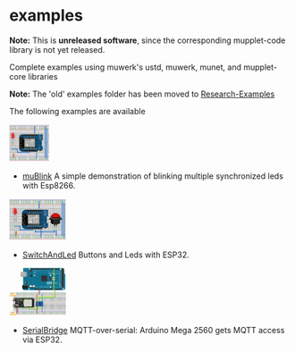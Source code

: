 # examples

**Note:** This is **unreleased software**, since the corresponding mupplet-code library is not yet released.

Complete examples using muwerk's ustd, muwerk, munet, and mupplet-core libraries

**Note:** The 'old' examples folder has been moved to [Research-Examples](https://github.com/muwerk/Research-Examples)

The following examples are available

<img src="https://github.com/muwerk/mupplet-core/blob/master/extras/led.png" width="14%">

* [muBlink](https://github.com/muwerk/examples/tree/master/muBlink) A simple demonstration of blinking multiple synchronized leds with Esp8266.

<img src="https://github.com/muwerk/mupplet-core/blob/master/extras/switch.png" width="20%">

* [SwitchAndLed](https://github.com/muwerk/examples/tree/master/SwitchAndLed) Buttons and Leds with ESP32.

<img src="https://github.com/muwerk/examples/blob/master/Resources/SerialBridge.jpg" width="20%">

* [SerialBridge](https://github.com/muwerk/examples/tree/master/serialBridge) MQTT-over-serial: Arduino Mega 2560 gets MQTT access via ESP32.
